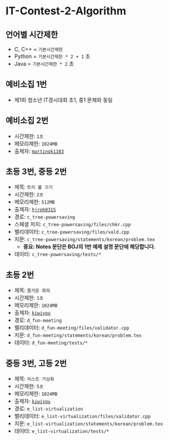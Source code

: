 # IT-Contest-2-Algorithm

## 언어별 시간제한

* C, C++ = `기본시간제한`
* Python = `기본시간제한 * 2 + 1` 초
* Java = `기본시간제한 * 2` 초

## 예비소집 1번

* 제1회 청소년 IT경시대회 초1, 중1 문제와 동일

## 예비소집 2번

* 시간제한: `1초`
* 메모리제한: `1024MB`
* 출제자: [`martinok1103`](https://www.acmicpc.net/user/martinok1103)

## 초등 3번, 중등 2번

* 제목: `트리 불 끄기`
* 시간제한: `2초`
* 메모리제한: `512MB`
* 출제자: [`hjroh0315`](https://www.acmicpc.net/user/hjroh0315)
* 경로: `c_tree-powersaving`
* 스페셜 저지: `c_tree-powersaving/files/chkr.cpp`
* 밸리데이터: `c_tree-powersaving/files/vald.cpp`
* 지문: `c_tree-powersaving/statements/korean/problem.tex`
  * **중요: Notes 문단은 BOJ의 1번 예제 설명 문단에 해당합니다.**
* 데이터: `c_tree-powersaving/tests/*`

## 초등 2번

* 제목: `즐거운 회의`
* 시간제한: `1초`
* 메모리제한: `1024MB`
* 출제자: [`kiwiyou`](https://www.acmicpc.net/user/kiwiyou)
* 경로: `d_fun-meeting`
* 밸리데이터: `d_fun-meeting/files/validator.cpp`
* 지문: `d_fun-meeting/statements/korean/problem.tex`
* 데이터: `d_fun-meeting/tests/*`

## 중등 3번, 고등 2번

* 제목: `리스트 가상화`
* 시간제한: `5초`
* 메모리제한: `1024MB`
* 출제자: [`kiwiyou`](https://www.acmicpc.net/user/kiwiyou)
* 경로: `e_list-virtualization`
* 밸리데이터: `e_list-virtualization/files/validator.cpp`
* 지문: `e_list-virtualization/statements/korean/problem.tex`
* 데이터: `e_list-virtualization/tests/*`
